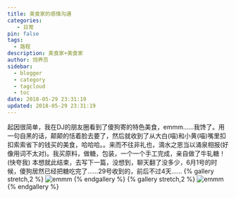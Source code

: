 ```yaml
---
title: 美食家的感情沟通
categories:
   - 日常
pin: false
tags:
  - 路程
description: 美食家+美食家
author: 饲养员
sidebar:
  - blogger
  - category
  - tagcloud
  - toc
date: 2018-05-29 23:31:19
updated: 2018-05-29 23:31:19
---
```


起因很简单，我在DJ的朋友圈看到了傻狗寄的特色美食，emmm……我馋了。用一句自黑的话，颠颠的恬着脸去要了，然后就收到了从大白(喵)和小黄(喵)嘴里扣扣索索省下的钱买的美食，哈哈哈。。来而不往非礼也，滴水之恩当以涌泉相报(好像用词不太对)。我买原料，做糖，包装，一个一个手工完成，亲自做了牛轧糖！(快夸我)
本想就此结束，去写下一篇，没想到，聊天翻了没多少，6月1号的时候，傻狗居然已经把糖吃完了……29号收到的，前后不过4天……
{% gallery stretch,2 %}
![emmm](1.jpg)
{% endgallery %}
{% gallery stretch,2 %}
![emmm](2.jpg)
{% endgallery %}